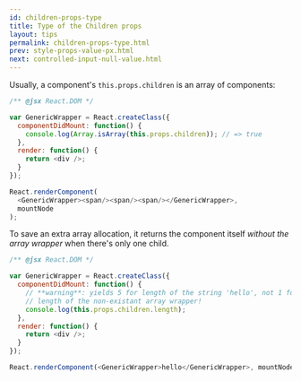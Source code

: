 ```yaml
---
id: children-props-type
title: Type of the Children props
layout: tips
permalink: children-props-type.html
prev: style-props-value-px.html
next: controlled-input-null-value.html
---
```


Usually, a component's `this.props.children` is an array of components:

```js
/** @jsx React.DOM */

var GenericWrapper = React.createClass({
  componentDidMount: function() {
    console.log(Array.isArray(this.props.children)); // => true
  },
  render: function() {
    return <div />;
  }
});

React.renderComponent(
  <GenericWrapper><span/><span/><span/></GenericWrapper>, 
  mountNode
);
```

To save an extra array allocation, it returns the component itself _without the array wrapper_ when there's only one child.

```js
/** @jsx React.DOM */

var GenericWrapper = React.createClass({
  componentDidMount: function() {
    // **warning**: yields 5 for length of the string 'hello', not 1 for the
    // length of the non-existant array wrapper!
    console.log(this.props.children.length); 
  },
  render: function() {
    return <div />;
  }
});

React.renderComponent(<GenericWrapper>hello</GenericWrapper>, mountNode);
```
